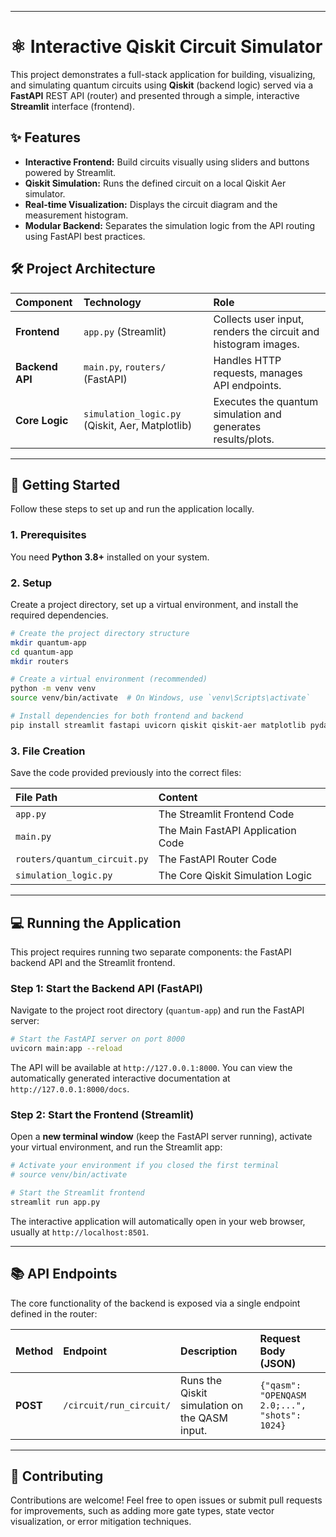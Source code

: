 
-----

# ⚛️ Interactive Qiskit Circuit Simulator

This project demonstrates a full-stack application for building, visualizing, and simulating quantum circuits using **Qiskit** (backend logic) served via a **FastAPI** REST API (router) and presented through a simple, interactive **Streamlit** interface (frontend).

## ✨ Features

  * **Interactive Frontend:** Build circuits visually using sliders and buttons powered by Streamlit.
  * **Qiskit Simulation:** Runs the defined circuit on a local Qiskit Aer simulator.
  * **Real-time Visualization:** Displays the circuit diagram and the measurement histogram.
  * **Modular Backend:** Separates the simulation logic from the API routing using FastAPI best practices.

## 🛠️ Project Architecture

| Component | Technology | Role |
| :--- | :--- | :--- |
| **Frontend** | `app.py` (Streamlit) | Collects user input, renders the circuit and histogram images. |
| **Backend API** | `main.py`, `routers/` (FastAPI) | Handles HTTP requests, manages API endpoints. |
| **Core Logic** | `simulation_logic.py` (Qiskit, Aer, Matplotlib) | Executes the quantum simulation and generates results/plots. |

-----

## 🚀 Getting Started

Follow these steps to set up and run the application locally.

### 1\. Prerequisites

You need **Python 3.8+** installed on your system.

### 2\. Setup

Create a project directory, set up a virtual environment, and install the required dependencies.

```bash
# Create the project directory structure
mkdir quantum-app
cd quantum-app
mkdir routers

# Create a virtual environment (recommended)
python -m venv venv
source venv/bin/activate  # On Windows, use `venv\Scripts\activate`

# Install dependencies for both frontend and backend
pip install streamlit fastapi uvicorn qiskit qiskit-aer matplotlib pydantic pillow
```

### 3\. File Creation

Save the code provided previously into the correct files:

| File Path | Content |
| :--- | :--- |
| `app.py` | The Streamlit Frontend Code |
| `main.py` | The Main FastAPI Application Code |
| `routers/quantum_circuit.py` | The FastAPI Router Code |
| `simulation_logic.py` | The Core Qiskit Simulation Logic |

-----

## 💻 Running the Application

This project requires running two separate components: the FastAPI backend API and the Streamlit frontend.

### Step 1: Start the Backend API (FastAPI)

Navigate to the project root directory (`quantum-app`) and run the FastAPI server:

```bash
# Start the FastAPI server on port 8000
uvicorn main:app --reload
```

The API will be available at `http://127.0.0.1:8000`. You can view the automatically generated interactive documentation at `http://127.0.0.1:8000/docs`.

### Step 2: Start the Frontend (Streamlit)

Open a **new terminal window** (keep the FastAPI server running), activate your virtual environment, and run the Streamlit app:

```bash
# Activate your environment if you closed the first terminal
# source venv/bin/activate 

# Start the Streamlit frontend
streamlit run app.py
```

The interactive application will automatically open in your web browser, usually at `http://localhost:8501`.

-----

## 📚 API Endpoints

The core functionality of the backend is exposed via a single endpoint defined in the router:

| Method | Endpoint | Description | Request Body (JSON) |
| :--- | :--- | :--- | :--- |
| **POST** | `/circuit/run_circuit/` | Runs the Qiskit simulation on the QASM input. | `{"qasm": "OPENQASM 2.0;...", "shots": 1024}` |

-----

## 🤝 Contributing

Contributions are welcome\! Feel free to open issues or submit pull requests for improvements, such as adding more gate types, state vector visualization, or error mitigation techniques.
